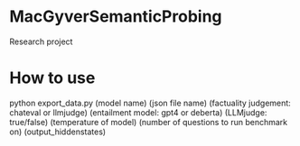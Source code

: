 # MacGyverSemanticProbing
Research project

# How to use
python export_data.py (model name) (json file name) (factuality judgement: chateval or llmjudge) (entailment model: gpt4 or deberta) (LLMjudge: true/false) (temperature of model) (number of questions to run benchmark on) (output_hiddenstates)
